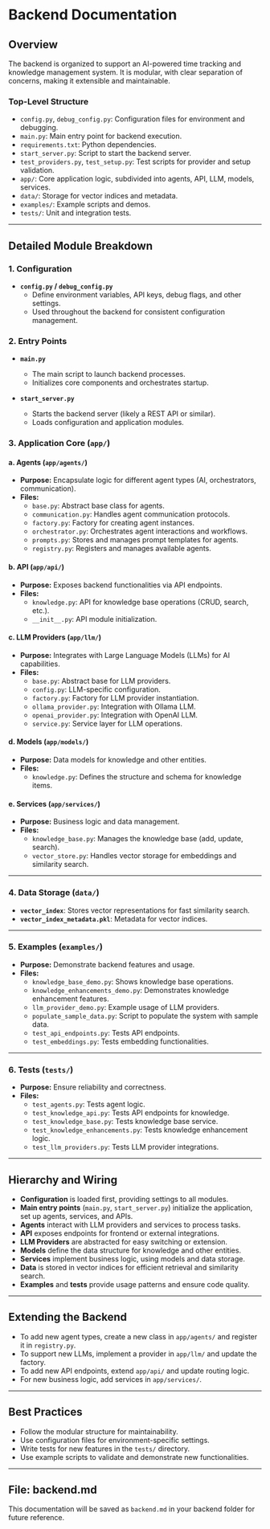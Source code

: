 # Backend Documentation

## Overview

The backend is organized to support an AI-powered time tracking and knowledge management system. It is modular, with clear separation of concerns, making it extensible and maintainable.

### Top-Level Structure

- `config.py`, `debug_config.py`: Configuration files for environment and debugging.
- `main.py`: Main entry point for backend execution.
- `requirements.txt`: Python dependencies.
- `start_server.py`: Script to start the backend server.
- `test_providers.py`, `test_setup.py`: Test scripts for provider and setup validation.
- `app/`: Core application logic, subdivided into agents, API, LLM, models, services.
- `data/`: Storage for vector indices and metadata.
- `examples/`: Example scripts and demos.
- `tests/`: Unit and integration tests.

---

## Detailed Module Breakdown

### 1. Configuration

- **`config.py` / `debug_config.py`**
  - Define environment variables, API keys, debug flags, and other settings.
  - Used throughout the backend for consistent configuration management.

### 2. Entry Points

- **`main.py`**
  - The main script to launch backend processes.
  - Initializes core components and orchestrates startup.

- **`start_server.py`**
  - Starts the backend server (likely a REST API or similar).
  - Loads configuration and application modules.

### 3. Application Core (`app/`)

#### a. Agents (`app/agents/`)

- **Purpose:** Encapsulate logic for different agent types (AI, orchestrators, communication).
- **Files:**
  - `base.py`: Abstract base class for agents.
  - `communication.py`: Handles agent communication protocols.
  - `factory.py`: Factory for creating agent instances.
  - `orchestrator.py`: Orchestrates agent interactions and workflows.
  - `prompts.py`: Stores and manages prompt templates for agents.
  - `registry.py`: Registers and manages available agents.

#### b. API (`app/api/`)

- **Purpose:** Exposes backend functionalities via API endpoints.
- **Files:**
  - `knowledge.py`: API for knowledge base operations (CRUD, search, etc.).
  - `__init__.py`: API module initialization.

#### c. LLM Providers (`app/llm/`)

- **Purpose:** Integrates with Large Language Models (LLMs) for AI capabilities.
- **Files:**
  - `base.py`: Abstract base for LLM providers.
  - `config.py`: LLM-specific configuration.
  - `factory.py`: Factory for LLM provider instantiation.
  - `ollama_provider.py`: Integration with Ollama LLM.
  - `openai_provider.py`: Integration with OpenAI LLM.
  - `service.py`: Service layer for LLM operations.

#### d. Models (`app/models/`)

- **Purpose:** Data models for knowledge and other entities.
- **Files:**
  - `knowledge.py`: Defines the structure and schema for knowledge items.

#### e. Services (`app/services/`)

- **Purpose:** Business logic and data management.
- **Files:**
  - `knowledge_base.py`: Manages the knowledge base (add, update, search).
  - `vector_store.py`: Handles vector storage for embeddings and similarity search.

---

### 4. Data Storage (`data/`)

- **`vector_index`**: Stores vector representations for fast similarity search.
- **`vector_index_metadata.pkl`**: Metadata for vector indices.

---

### 5. Examples (`examples/`)

- **Purpose:** Demonstrate backend features and usage.
- **Files:**
  - `knowledge_base_demo.py`: Shows knowledge base operations.
  - `knowledge_enhancements_demo.py`: Demonstrates knowledge enhancement features.
  - `llm_provider_demo.py`: Example usage of LLM providers.
  - `populate_sample_data.py`: Script to populate the system with sample data.
  - `test_api_endpoints.py`: Tests API endpoints.
  - `test_embeddings.py`: Tests embedding functionalities.

---

### 6. Tests (`tests/`)

- **Purpose:** Ensure reliability and correctness.
- **Files:**
  - `test_agents.py`: Tests agent logic.
  - `test_knowledge_api.py`: Tests API endpoints for knowledge.
  - `test_knowledge_base.py`: Tests knowledge base service.
  - `test_knowledge_enhancements.py`: Tests knowledge enhancement logic.
  - `test_llm_providers.py`: Tests LLM provider integrations.

---

## Hierarchy and Wiring

- **Configuration** is loaded first, providing settings to all modules.
- **Main entry points** (`main.py`, `start_server.py`) initialize the application, set up agents, services, and APIs.
- **Agents** interact with LLM providers and services to process tasks.
- **API** exposes endpoints for frontend or external integrations.
- **LLM Providers** are abstracted for easy switching or extension.
- **Models** define the data structure for knowledge and other entities.
- **Services** implement business logic, using models and data storage.
- **Data** is stored in vector indices for efficient retrieval and similarity search.
- **Examples** and **tests** provide usage patterns and ensure code quality.

---

## Extending the Backend

- To add new agent types, create a new class in `app/agents/` and register it in `registry.py`.
- To support new LLMs, implement a provider in `app/llm/` and update the factory.
- To add new API endpoints, extend `app/api/` and update routing logic.
- For new business logic, add services in `app/services/`.

---

## Best Practices

- Follow the modular structure for maintainability.
- Use configuration files for environment-specific settings.
- Write tests for new features in the `tests/` directory.
- Use example scripts to validate and demonstrate new functionalities.

---

## File: backend.md

This documentation will be saved as `backend.md` in your backend folder for future reference.
